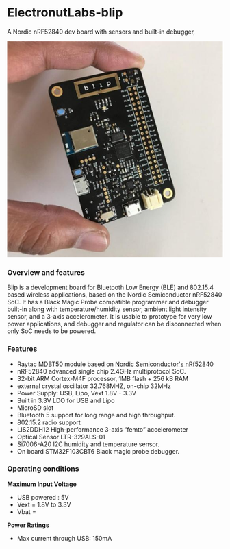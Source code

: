 # ElectronutLabs-blip
A Nordic nRF52840 dev board with sensors and built-in debugger, 

![alt text](https://github.com/electronut/ElectronutLabs-blip/blob/master/blip.jpg "blip")

<h3> Overview and features </h3>

Blip is a development board for Bluetooth Low Energy (BLE) and 802.15.4 based wireless applications, based on the Nordic Semiconductor nRF52840 SoC. It has a Black Magic Probe compatible programmer and debugger built-in along with temperature/humidity sensor, ambient light intensity sensor, and a 3-axis accelerometer. It is usable to prototype for very low power applications, and debugger and regulator can be disconnected when only SoC needs to be powered.

<h3> Features </h3>

* Raytac [MDBT50](https://www.raytac.com/product/ins.php?index_id=24) module based on [Nordic Semiconductor's nRf52840](https://www.nordicsemi.com/Products/Low-power-short-range-wireless/nRF52840)
* nRF52840 advanced single chip 2.4GHz multiprotocol SoC.
* 32-bit ARM Cortex-M4F processor, 1MB flash + 256 kB RAM
* external crystal oscillator 32.768MHZ, on-chip 32MHz
* Power Supply: USB, Lipo, Vext 1.8V - 3.3V
* Built in 3.3V LDO for USB and Lipo
* MicroSD slot
* Bluetooth 5 support for long range and high throughput.
* 802.15.2 radio support
* LIS2DDH12 High-performance 3-axis “femto” accelerometer 
* Optical Sensor LTR-329ALS-01
* Si7006-A20 I2C humidity and temperature sensor.
* On board STM32F103CBT6 Black magic probe debugger.


<h3> Operating conditions </h3>

<b> Maximum Input Voltage </b>
* USB powered : 5V
* Vext = 1.8V to 3.3V
* Vbat = 

<b> Power Ratings </b>
* Max current through USB: 150mA 


